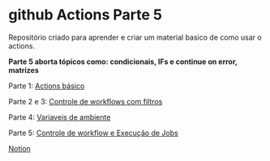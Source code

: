 # github Actions Parte 5
Repositório criado para aprender e criar um material basico de como usar o actions.

**Parte 5 aborta tópicos como: condicionais, IFs e continue on error, matrizes**


Parte 1: [Actions básico](https://github.com/PedroPassos87/github-actions-parte1)

Parte 2 e 3: [Controle de workflows com filtros](https://github.com/PedroPassos87/github-actions-parte2-3)

Parte 4: [Variaveis de ambiente](https://github.com/PedroPassos87/github-actions-parte4)

Parte 5: [Controle de workflow e Execução de Jobs](https://github.com/PedroPassos87/github-actions-parte5)

[Notion](https://waiting-skiff-5de.notion.site/Github-actions-14f61fcb188f801ebbd2dab50893b222)
